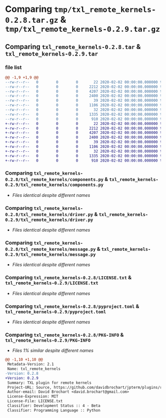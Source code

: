 # Comparing `tmp/txl_remote_kernels-0.2.8.tar.gz` & `tmp/txl_remote_kernels-0.2.9.tar.gz`

## Comparing `txl_remote_kernels-0.2.8.tar` & `txl_remote_kernels-0.2.9.tar`

### file list

```diff
@@ -1,9 +1,9 @@
--rw-r--r--   0        0        0       22 2020-02-02 00:00:00.000000 txl_remote_kernels-0.2.8/txl_remote_kernels/__init__.py
--rw-r--r--   0        0        0     2212 2020-02-02 00:00:00.000000 txl_remote_kernels-0.2.8/txl_remote_kernels/components.py
--rw-r--r--   0        0        0     4207 2020-02-02 00:00:00.000000 txl_remote_kernels-0.2.8/txl_remote_kernels/driver.py
--rw-r--r--   0        0        0     2400 2020-02-02 00:00:00.000000 txl_remote_kernels-0.2.8/txl_remote_kernels/message.py
--rw-r--r--   0        0        0       39 2020-02-02 00:00:00.000000 txl_remote_kernels-0.2.8/.gitignore
--rw-r--r--   0        0        0     1106 2020-02-02 00:00:00.000000 txl_remote_kernels-0.2.8/LICENSE.txt
--rw-r--r--   0        0        0       32 2020-02-02 00:00:00.000000 txl_remote_kernels-0.2.8/README.md
--rw-r--r--   0        0        0     1335 2020-02-02 00:00:00.000000 txl_remote_kernels-0.2.8/pyproject.toml
--rw-r--r--   0        0        0      910 2020-02-02 00:00:00.000000 txl_remote_kernels-0.2.8/PKG-INFO
+-rw-r--r--   0        0        0       22 2020-02-02 00:00:00.000000 txl_remote_kernels-0.2.9/txl_remote_kernels/__init__.py
+-rw-r--r--   0        0        0     2212 2020-02-02 00:00:00.000000 txl_remote_kernels-0.2.9/txl_remote_kernels/components.py
+-rw-r--r--   0        0        0     4207 2020-02-02 00:00:00.000000 txl_remote_kernels-0.2.9/txl_remote_kernels/driver.py
+-rw-r--r--   0        0        0     2400 2020-02-02 00:00:00.000000 txl_remote_kernels-0.2.9/txl_remote_kernels/message.py
+-rw-r--r--   0        0        0       39 2020-02-02 00:00:00.000000 txl_remote_kernels-0.2.9/.gitignore
+-rw-r--r--   0        0        0     1106 2020-02-02 00:00:00.000000 txl_remote_kernels-0.2.9/LICENSE.txt
+-rw-r--r--   0        0        0       32 2020-02-02 00:00:00.000000 txl_remote_kernels-0.2.9/README.md
+-rw-r--r--   0        0        0     1335 2020-02-02 00:00:00.000000 txl_remote_kernels-0.2.9/pyproject.toml
+-rw-r--r--   0        0        0      910 2020-02-02 00:00:00.000000 txl_remote_kernels-0.2.9/PKG-INFO
```

### Comparing `txl_remote_kernels-0.2.8/txl_remote_kernels/components.py` & `txl_remote_kernels-0.2.9/txl_remote_kernels/components.py`

 * *Files identical despite different names*

### Comparing `txl_remote_kernels-0.2.8/txl_remote_kernels/driver.py` & `txl_remote_kernels-0.2.9/txl_remote_kernels/driver.py`

 * *Files identical despite different names*

### Comparing `txl_remote_kernels-0.2.8/txl_remote_kernels/message.py` & `txl_remote_kernels-0.2.9/txl_remote_kernels/message.py`

 * *Files identical despite different names*

### Comparing `txl_remote_kernels-0.2.8/LICENSE.txt` & `txl_remote_kernels-0.2.9/LICENSE.txt`

 * *Files identical despite different names*

### Comparing `txl_remote_kernels-0.2.8/pyproject.toml` & `txl_remote_kernels-0.2.9/pyproject.toml`

 * *Files identical despite different names*

### Comparing `txl_remote_kernels-0.2.8/PKG-INFO` & `txl_remote_kernels-0.2.9/PKG-INFO`

 * *Files 1% similar despite different names*

```diff
@@ -1,10 +1,10 @@
 Metadata-Version: 2.1
 Name: txl_remote_kernels
-Version: 0.2.8
+Version: 0.2.9
 Summary: TXL plugin for remote kernels
 Project-URL: Source, https://github.com/davidbrochart/jpterm/plugins/remote_kernels
 Author-email: David Brochart <david.brochart@gmail.com>
 License-Expression: MIT
 License-File: LICENSE.txt
 Classifier: Development Status :: 4 - Beta
 Classifier: Programming Language :: Python
```

